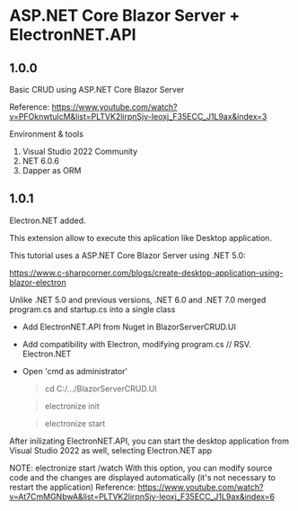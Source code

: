 # ASP.NET Core Blazor Server + ElectronNET.API

## 1.0.0

Basic CRUD using ASP.NET Core Blazor Server

Reference: https://www.youtube.com/watch?v=PFOknwtulcM&list=PLTVK2lirpnSjv-Ieoxj_F35ECC_J1L9ax&index=3

Environment & tools
1. Visual Studio 2022 Community
2. NET 6.0.6
3. Dapper as ORM

## 1.0.1
Electron.NET added.

This extension allow to execute this aplication like Desktop application.

This tutorial uses a ASP.NET Core Blazor Server using .NET 5.0:

https://www.c-sharpcorner.com/blogs/create-desktop-application-using-blazor-electron

Unlike .NET 5.0 and previous versions, .NET 6.0 and .NET 7.0 merged program.cs and startup.cs into a single class

- Add ElectronNET.API from Nuget in BlazorServerCRUD.UI
- Add compatibility with Electron, modifying program.cs // RSV. Electron.NET
- Open 'cmd as administrator' 

   > cd C:/.../BlazorServerCRUD.UI
   
   > electronize init
   
   > electronize start

After inilizating ElectronNET.API, you can start the desktop application from Visual Studio 2022 as well, selecting Electron.NET app

NOTE: electronize start /watch
With this option, you can modify source code and the changes are displayed automatically (it's not necessary to restart the application)
Reference: https://www.youtube.com/watch?v=At7CmMGNbwA&list=PLTVK2lirpnSjv-Ieoxj_F35ECC_J1L9ax&index=6